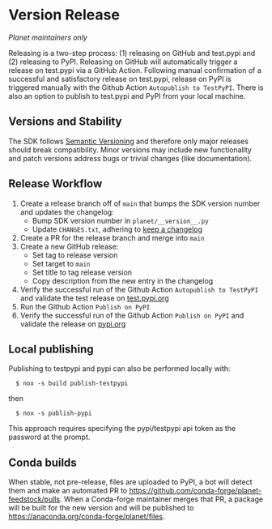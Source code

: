 # Version Release

*Planet maintainers only*

Releasing is a two-step process: (1) releasing on GitHub and test.pypi and (2) releasing to PyPI. Releasing on GitHub will automatically trigger a release on test.pypi via a GitHub Action. Following manual confirmation of a successful and satisfactory release on test.pypi, release on PyPI is triggered manually with the Github Action `Autopublish to TestPyPI`. There is also an option to publish to test.pypi and PyPI from your local machine.


## Versions and Stability

The SDK follows [Semantic Versioning](https://semver.org/spec/v2.0.0.html) and therefore only major releases should break compatibility. Minor versions may include new functionality and patch versions address bugs or trivial changes (like documentation).

## Release Workflow

1. Create a release branch off of `main` that bumps the SDK version number and updates the changelog:
   * Bump SDK version number in `planet/__version__.py`
   * Update `CHANGES.txt`, adhering to [keep a changelog](https://keepachangelog.com/)
2. Create a PR for the release branch and merge into `main`
3. Create a new GitHub release:
   * Set tag to release version
   * Set target to `main`
   * Set title to tag release version
   * Copy description from the new entry in the changelog
4. Verify the successful run of the Github Action `Autopublish to TestPyPI` and validate the test release on [test.pypi.org](https://test.pypi.org/project/planet/)
5. Run the Github Action `Publish on PyPI`
6. Verify the successful run of the Github Action `Publish on PyPI` and validate the release on [pypi.org](https://pypi.org/project/planet/)


## Local publishing

Publishing to testpypi and pypi can also be performed locally with:

```console
  $ nox -s build publish-testpypi
```
then
```console
  $ nox -s publish-pypi
```

This approach requires specifying the pypi/testpypi api token as the password at the prompt.


## Conda builds

When stable, not pre-release, files are uploaded to PyPI, a bot will detect them and make an automated PR to https://github.com/conda-forge/planet-feedstock/pulls. When a Conda-forge maintainer merges that PR, a package will be built for the new version and will be published to https://anaconda.org/conda-forge/planet/files.
